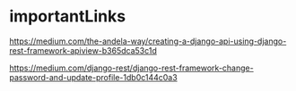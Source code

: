 # importantLinks


https://medium.com/the-andela-way/creating-a-django-api-using-django-rest-framework-apiview-b365dca53c1d



https://medium.com/django-rest/django-rest-framework-change-password-and-update-profile-1db0c144c0a3

